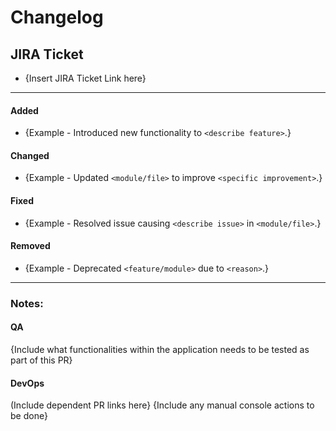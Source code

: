 # Changelog

## JIRA Ticket
-  {Insert JIRA Ticket Link here}
---
#### Added
- {Example - Introduced new functionality to `<describe feature>`.}

#### Changed
- {Example - Updated `<module/file>` to improve `<specific improvement>`.}

#### Fixed
- {Example - Resolved issue causing `<describe issue>` in `<module/file>`.}

#### Removed
- {Example - Deprecated `<feature/module>` due to `<reason>`.}

---

### Notes:

#### QA
{Include what functionalities within the application needs to be tested as part of this PR}
  
#### DevOps
(Include dependent PR links here}
{Include any manual console actions to be done}
